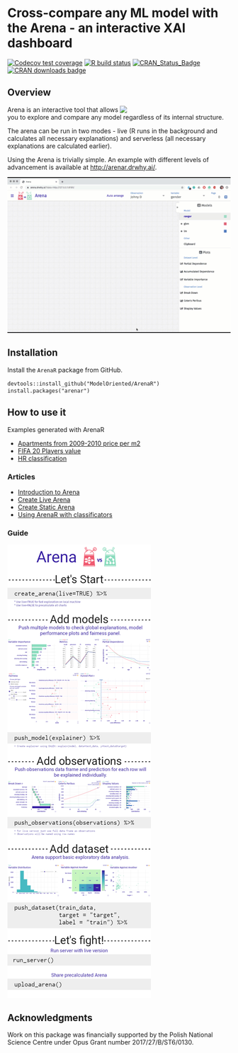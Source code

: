 # Cross-compare any ML model with the Arena - an interactive XAI dashboard 

[![Codecov test coverage](https://codecov.io/gh/ModelOriented/ArenaR/branch/master/graph/badge.svg)](https://codecov.io/gh/ModelOriented/ArenaR?branch=master)
[![R build status](https://github.com/ModelOriented/ArenaR/workflows/R-CMD-check/badge.svg)](https://github.com/ModelOriented/ArenaR/actions)
[![CRAN_Status_Badge](http://www.r-pkg.org/badges/version/arenar)](https://cran.r-project.org/package=arenar)
[![CRAN downloads badge](https://cranlogs.r-pkg.org/badges/arenar)](https://cranlogs.r-pkg.org/downloads/total/last-month/arenar)

## Overview

<img src="https://arena.drwhy.ai/img/logo.1a3768b8.png" align="right" width="250"/>

Arena is an interactive tool that allows you to explore and compare any model regardless of its internal structure. 

The arena can be run in two modes - live (R runs in the background and calculates all necessary explanations) and serverless (all necessary explanations are calculated earlier).

Using the Arena is trivially simple. An example with different levels of advancement is available at http://arenar.drwhy.ai/.

<center>
<img src="vignettes/arena03.gif">
</center>

## Installation

Install the `ArenaR` package from GitHub.

```
devtools::install_github("ModelOriented/ArenaR")
install.packages("arenar")
```

## How to use it

Examples generated with ArenaR

* [Apartments from 2009-2010 price per m2](https://arena.drwhy.ai/?demo=0)  
* [FIFA 20 Players value](https://arena.drwhy.ai/?demo=1)  
* [HR classification](https://arena.drwhy.ai/?demo=2)  

### Articles

* [Introduction to Arena](https://arenar.drwhy.ai/articles/arena_intro_titanic.html)  
* [Create Live Arena](https://arenar.drwhy.ai/articles/arena_live.html)  
* [Create Static Arena](https://arenar.drwhy.ai/articles/arena_static.html)  
* [Using ArenaR with classificators](https://arenar.drwhy.ai/articles/classification.html)  

### Guide

![](guide.png)

## Acknowledgments

Work on this package was financially supported by the Polish National Science Centre under Opus Grant number 2017/27/B/ST6/0130.
